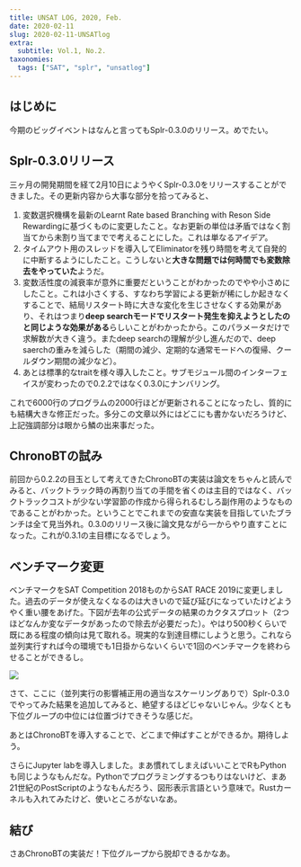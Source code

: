 ```yaml
---
title: UNSAT LOG, 2020, Feb.
date: 2020-02-11
slug: 2020-02-11-UNSATlog
extra:
  subtitle: Vol.1, No.2.
taxonomies:
  tags: ["SAT", "splr", "unsatlog"]
---
```

## はじめに

今期のビッグイベントはなんと言ってもSplr-0.3.0のリリース。めでたい。

## Splr-0.3.0リリース

三ヶ月の開発期間を経て2月10日にようやくSplr-0.3.0をリリースすることができました。その更新内容から大事な部分を拾ってみると、

1. 変数選択機構を最新のLearnt Rate based Branching with Reson Side Rewardingに基づくものに変更したこと。なお更新の単位は矛盾ではなく割当てから未割り当てまでで考えることにした。これは単なるアイデア。
1. タイムアウト用のスレッドを導入してEliminatorを残り時間を考えて自発的に中断するようにしたこと。こうしないと**大きな問題では何時間でも変数除去をやっていた**ようだ。
1. 変数活性度の減衰率が意外に重要だということがわかったのでやや小さめにしたこと。これは小さくする、すなわち学習による更新が稀にしか起きなくすることで、結局リスタート時に大きな変化を生じさせなくする効果があり、それはつまり**deep searchモードでリスタート発生を抑えようとしたのと同じような効果がある**らしいことがわかったから。このパラメータだけで求解数が大きく違う。またdeep searchの理解が少し進んだので、deep saerchの重みを減らした（期間の減少、定期的な通常モードへの復帰、クールダウン期間の減少など）。
1. あとは標準的なtraitを様々導入したこと。サブモジュール間のインターフェイスが変わったので0.2.2ではなく0.3.0にナンバリング。

これで6000行のプログラムの2000行ほどが更新されることになったし、質的にも結構大きな修正だった。多分この文章以外にはどこにも書かないだろうけど、上記強調部分は眼から鱗の出来事だった。

## ChronoBTの試み

前回から0.2.2の目玉として考えてきたChronoBTの実装は論文をちゃんと読んでみると、バックトラック時の再割り当ての手間を省くのは主目的ではなく、バックトラックコストが少ない学習節の作成から得られるむしろ副作用のようなものであることがわかった。ということでこれまでの安直な実装を目指していたブランチは全て見当外れ。0.3.0のリリース後に論文見ながら一からやり直すことになった。これが0.3.1の主目標になるでしょう。

## ベンチマーク変更

ベンチマークをSAT Competition 2018ものからSAT RACE 2019に変更しました。過去のデータが使えなくなるのは大きいので延び延びになっていたけどようやく重い腰をあげた。下図が去年の公式データの結果のカクタスプロット（2つほどなんか変なデータがあったので除去が必要だった）。やはり500秒くらいで既にある程度の傾向は見て取れる。現実的な到達目標にしようと思う。これなら並列実行すれば今の環境でも1日掛からないくらいで1回のベンチマークを終わらせることができるし。

![](/2020/2020-02-11-cactus.png)

さて、ここに（並列実行の影響補正用の適当なスケーリングありで）Splr-0.3.0でやってみた結果を追加してみると、絶望するほどじゃないじゃん。少なくとも下位グループの中位には位置づけできそうな感じだ。

あとはChronoBTを導入することで、どこまで伸ばすことができるか。期待しよう。

さらにJupyter labを導入しました。まあ慣れてしまえばいいことでRもPythonも同じようなもんだな。Pythonでプログラミングするつもりはないけど、まあ21世紀のPostScriptのようなもんだろう、図形表示言語という意味で。Rustカーネルも入れてみたけど、使いところがないなあ。

## 結び

さあChronoBTの実装だ！下位グループから脱却できるかなあ。
